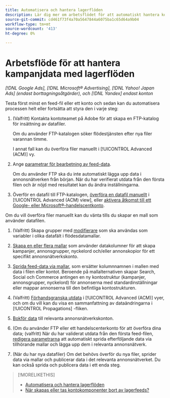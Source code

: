 ```yaml
---
title: Automatisera och hantera lagerflöden
description: Lär dig mer om arbetsflödet för att automatiskt hantera kontostrukturen och leverera dynamiska annonser baserade på data om produkt- eller serviceartikeln.
source-git-commit: cd461f73f4a70a5647844a6075ba1c65d64a9b04
workflow-type: tm+mt
source-wordcount: '413'
ht-degree: 0%

---
```


# Arbetsflöde för att hantera kampanjdata med lagerflöden

*[!DNL Google Ads], [!DNL Microsoft® Advertising], [!DNL Yahoo! Japan Ads] (endast borttagningsåtgärder), och [!DNL Yandex] endast konton*

Testa först minst en feed-fil eller ett konto och sedan kan du automatisera processen helt eller fortsätta att styra den i varje steg:

1. (Valfritt) Kontakta kontoteamet på Adobe för att skapa en FTP-katalog för insättning av datafiler.

   Om du använder FTP-katalogen söker flödestjänsten efter nya filer varannan timme.

   I annat fall kan du överföra filer manuellt i [!UICONTROL Advanced (ACM)] vy.

1. Ange [parametrar för bearbetning av feed-data](feed-settings-manage.md#feed-data-settings).

   Om du använder FTP ska du inte automatiskt lägga upp data i annonsnätverken från början. När du har verifierat utdata från den första filen och är nöjd med resultatet kan du ändra inställningarna.

1. Överför en datafil till FTP-katalogen, [överföra en datafil manuellt](feed-files-manage.md) i [!UICONTROL Advanced (ACM) view], eller [aktivera åtkomst till ett Google- eller Microsoft®-handelscentkonto](/help/search-social-commerce/campaign-management/accounts/merchant-account-manage.md).

Om du vill överföra filer manuellt kan du vänta tills du skapar en mall som använder datafilen.

1. (Valfritt) Skapa grupper med [modifierare](modifiers-manage.md) som ska användas som variabler i olika datafält i flödesdatamallar.

1. [Skapa en eller flera mallar](ad-templates/ad-template-manage.md) som använder datakolumner för att skapa kampanjer, annonsgrupper, nyckelord och/eller annonskopior för ett specifikt annonsnätverkskonto.

1. [Sprida feed-data via mallar](feed-data-propagate.md), som ersätter kolumnnamnen i mallen med data i filen eller kontot. Beroende på mallalternativen skapar Search, Social och Commerce antingen en ny kontostruktur (kampanjer, annonsgrupper, nyckelord) för annonserna med standardinställningar eller mappar annonserna till den befintliga kontostrukturen.

1. (Valfritt) [Förhandsgranska utdata](propagated-data-view.md) i [!UICONTROL Advanced (ACM)] vyer, och om du vill kan du visa en sammanfattning av dataändringarna i [!UICONTROL Propagations] -fliken.

1. [Bokför data](propagated-data-post.md) till relevanta annonsnätverkskonton.

1. (Om du använder FTP eller ett handelscenterkonto för att överföra dina data; (valfritt) När du har validerat utdata från den första feed-filen, [redigera parametrarna](feed-settings-manage.md#feed-data-settings) att automatiskt sprida efterföljande data via tillhörande mallar och lägga upp dem i relevanta annonsnätverk.

1. (När du har nya datafiler) Om det behövs överför du nya filer, sprider data via mallar och publicerar data i det relevanta annonsnätverket. Du kan också sprida och publicera data i ett enda steg.

>[!MORELIKETHIS]
>
>* [Automatisera och hantera lagerflöden](inventory-feeds-about.md)
>* [När skapas eller tas kontokomponenter bort av lagerfeeds?](when-are-components-created-deleted.md)

